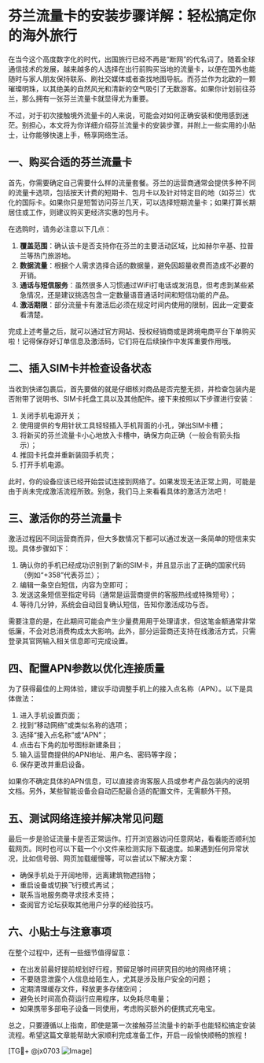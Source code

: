 # 芬兰流量卡的安装步骤详解：轻松搞定你的海外旅行

在当今这个高度数字化的时代，出国旅行已经不再是“断网”的代名词了。随着全球通信技术的发展，越来越多的人选择在出行前购买当地的流量卡，以便在国外也能随时与家人朋友保持联系、刷社交媒体或者查找地图导航。而芬兰作为北欧的一颗璀璨明珠，以其绝美的自然风光和清新的空气吸引了无数游客。如果你计划前往芬兰，那么拥有一张芬兰流量卡就显得尤为重要。

不过，对于初次接触境外流量卡的人来说，可能会对如何正确安装和使用感到迷茫。别担心，本文将为你详细介绍芬兰流量卡的安装步骤，并附上一些实用的小贴士，让你能够快速上手，畅享网络生活。

## 一、购买合适的芬兰流量卡

首先，你需要确定自己需要什么样的流量套餐。芬兰的运营商通常会提供多种不同的流量卡选项，包括按天计费的短期卡、包月卡以及针对特定目的地（如芬兰）优化的国际卡。如果你只是短暂访问芬兰几天，可以选择短期流量卡；如果打算长期居住或工作，则建议购买更经济实惠的包月卡。

在选购时，请务必注意以下几点：
1. **覆盖范围**：确认该卡是否支持你在芬兰的主要活动区域，比如赫尔辛基、拉普兰等热门旅游地。
2. **数据流量**：根据个人需求选择合适的数据量，避免因超量收费而造成不必要的开销。
3. **通话与短信服务**：虽然很多人习惯通过WiFi打电话或发消息，但考虑到某些紧急情况，还是建议挑选包含一定数量语音通话时间和短信功能的产品。
4. **激活期限**：部分流量卡有激活后必须在规定时间内使用的限制，因此一定要查看清楚。

完成上述考量之后，就可以通过官方网站、授权经销商或是跨境电商平台下单购买啦！记得保存好订单信息及激活码，它们将在后续操作中发挥重要作用哦。

## 二、插入SIM卡并检查设备状态

当收到快递包裹后，首先要做的就是仔细核对商品是否完整无损，并检查包装内是否附带了说明书、SIM卡托盘工具以及其他配件。接下来按照以下步骤进行安装：

1. 关闭手机电源开关；
2. 使用提供的专用针状工具轻轻插入手机背面的小孔，弹出SIM卡槽；
3. 将新买的芬兰流量卡小心地放入卡槽中，确保方向正确（一般会有箭头指示）；
4. 推回卡托盘并重新装回手机壳；
5. 打开手机电源。

此时，你的设备应该已经开始尝试连接到网络了。如果发现无法正常上网，可能是由于尚未完成激活流程所致。别急，我们马上来看看具体的激活方法吧！

## 三、激活你的芬兰流量卡

激活过程因不同运营商而异，但大多数情况下都可以通过发送一条简单的短信来实现。具体步骤如下：

1. 确认你的手机已经成功识别到了新的SIM卡，并且显示出了正确的国家代码（例如“+358”代表芬兰）；
2. 编辑一条空白短信，内容为空即可；
3. 发送这条短信至指定号码（通常是运营商提供的客服热线或特殊短号）；
4. 等待几分钟，系统会自动回复确认短信，告知你激活成功与否。

需要注意的是，在此期间可能会产生少量费用用于处理请求，但这笔金额通常非常低廉，不会对总消费构成太大影响。此外，部分运营商还支持在线激活方式，只需登录其官网输入相关信息即可完成设置。

## 四、配置APN参数以优化连接质量

为了获得最佳的上网体验，建议手动调整手机上的接入点名称（APN）。以下是具体做法：

1. 进入手机设置页面；
2. 找到“移动网络”或类似名称的选项；
3. 选择“接入点名称”或“APN”；
4. 点击右下角的加号图标新建条目；
5. 输入运营商提供的APN地址、用户名、密码等字段；
6. 保存更改并重启设备。

如果你不确定具体的APN信息，可以直接咨询客服人员或参考产品包装内的说明文档。另外，某些智能设备会自动匹配最合适的配置文件，无需额外干预。

## 五、测试网络连接并解决常见问题

最后一步是验证流量卡是否正常运作。打开浏览器访问任意网站，看看能否顺利加载网页。同时也可以下载一个小文件来检测实际下载速度。如果遇到任何异常状况，比如信号弱、网页加载缓慢等，可以尝试以下解决方案：

- 确保手机处于开阔地带，远离建筑物遮挡物；
- 重启设备或切换飞行模式再试；
- 联系当地服务商寻求技术支持；
- 查阅官方论坛获取其他用户分享的经验技巧。

## 六、小贴士与注意事项

在整个过程中，还有一些细节值得留意：

- 在出发前最好提前规划好行程，预留足够时间研究目的地的网络环境；
- 不要随意泄露个人信息给陌生人，尤其是涉及账户安全的问题；
- 定期清理缓存文件，释放更多存储空间；
- 避免长时间高负荷运行应用程序，以免耗尽电量；
- 如果携带多部电子设备一同使用，考虑购买额外的便携式充电宝。

总之，只要遵循以上指南，即使是第一次接触芬兰流量卡的新手也能轻松搞定安装流程。希望这篇文章能帮助大家顺利完成准备工作，开启一段愉快顺畅的旅程！

[TG💪+ @jx0703 ![Image](https://github.com/user-attachments/assets/dbca1d08-cadb-493c-b0ec-ad6f7a83f270)]